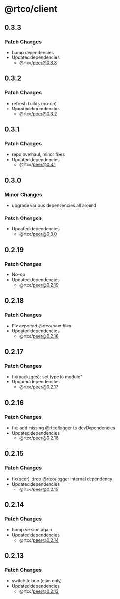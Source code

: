 # @rtco/client

## 0.3.3

### Patch Changes

- bump dependencies
- Updated dependencies
  - @rtco/peer@0.3.3

## 0.3.2

### Patch Changes

- refresh builds (no-op)
- Updated dependencies
  - @rtco/peer@0.3.2

## 0.3.1

### Patch Changes

- repo overhaul, minor fixes
- Updated dependencies
  - @rtco/peer@0.3.1

## 0.3.0

### Minor Changes

- upgrade various dependencies all around

### Patch Changes

- Updated dependencies
  - @rtco/peer@0.3.0

## 0.2.19

### Patch Changes

- No-op
- Updated dependencies
  - @rtco/peer@0.2.19

## 0.2.18

### Patch Changes

- Fix exported @rtco/peer files
- Updated dependencies
  - @rtco/peer@0.2.18

## 0.2.17

### Patch Changes

- fix(packages): set type to module"
- Updated dependencies
  - @rtco/peer@0.2.17

## 0.2.16

### Patch Changes

- fix: add missing @rtco/logger to devDependencies
- Updated dependencies
  - @rtco/peer@0.2.16

## 0.2.15

### Patch Changes

- fix(peer): drop @rtco/logger internal dependency
- Updated dependencies
  - @rtco/peer@0.2.15

## 0.2.14

### Patch Changes

- bump version again
- Updated dependencies
  - @rtco/peer@0.2.14

## 0.2.13

### Patch Changes

- switch to bun (esm only)
- Updated dependencies
  - @rtco/peer@0.2.13
